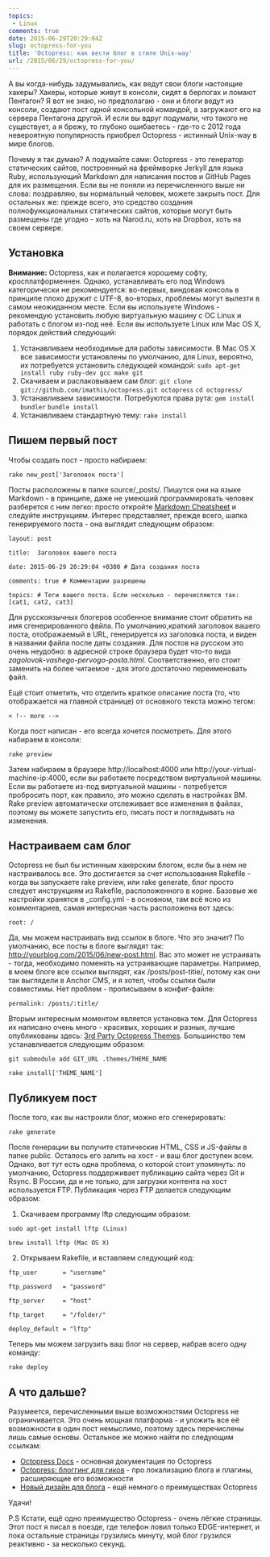 ```yaml
---
topics: 
 - Linux
comments: true
date: 2015-06-29T20:29:04Z
slug: octopress-for-you
title: 'Octopress: как вести блог в стиле Unix-way'
url: /2015/06/29/octopress-for-you/
---
```


А вы когда-нибудь задумывались, как ведут свои блоги настоящие хакеры? Хакеры, которые живут в консоли, сидят в берлогах и ломают Пентагон? Я вот не знаю, но предполагаю - они и блоги ведут из консоли, создают пост одной консольной командой, а загружают его на сервера Пентагона другой. И если вы вдруг подумали, что такого не существует, а я брежу, то глубоко ошибаетесь - где-то с 2012 года невероятную популярность приобрел Octopress - истинный Unix-way в мире блогов.

Почему я так думаю? А подумайте сами: Octopress - это генератор статических сайтов, построенный на фреймворке Jerkyll для языка Ruby, использующий Markdown для написания постов и GitHub Pages для их размещения. Если вы не поняли из перечисленного выше ни слова: поздравляю, вы нормальный человек, можете закрыть пост. Для остальных же: прежде всего, это средство создания полнофункциональных статических сайтов, которые могут быть размещены где угодно - хоть на Narod.ru, хоть на Dropbox, хоть на своем сервере.

<!--more-->

## Установка 

**Внимание:** Octopress, как и полагается хорошему софту, кросплатформеннен. Однако, устанавливать его под Windows категорически не рекомендуется: во-первых, виндовая консоль в принципе плохо дружит с UTF-8, во-вторых, проблемы могут вылезти в самом неожиданном месте. Если вы используете Windows - рекомендую установить любую виртуальную машину с OC Linux и работать с блогом из-под неё. Если вы используете Linux или Mac OS X, порядок действий следующий:

1. Устанавливаем необходимые для работы зависимости. В Mac OS X все зависимости установлены по умолчанию, для Linux, вероятно, их потребуется установить следующей командой:
`sudo apt-get install ruby ruby-dev gcc make git`
2. Скачиваем и распаковываем сам блог:
`git clone git://github.com/imathis/octopress.git octopress`
`cd octopress/`
3. Устанавливаем зависимости. Потребуются права рута:
`gem install bundler`
`bundle install`
4. Устанавливаем стандартную тему:
`rake install`

## Пишем первый пост

Чтобы создать пост - просто набираем:

`rake new_post['Заголовок поста']`

Посты расположены в папке source/_posts/. Пишутся они на языке Markdown - в принципе, даже не умеюший программировать человек разберется с ним легко: просто откройте [Markdown Cheatsheet](https://github.com/adam-p/markdown-here/wiki/Markdown-Cheatsheet) и следуйте инструкциям. Интерес представляет, прежде всего, шапка генерируемого поста - она выглядит следующим образом:

`layout: post`

`title:  Заголовок вашего поста`

`date: 2015-06-29 20:29:04 +0300 # Дата создания поста`

`comments: true # Комментарии разрешены`

`topics: # Теги вашего поста. Если несколько - перечисляются так: [cat1, cat2, cat3]`

Для русскоязычных блогеров особенное внимание стоит обратить на имя сгенерированного фвйла. По умолчанию,краткий заголовок вашего поста, отображаемый в URL, генерируется из заголовка поста, и виден в названии файла после даты создания. Для постов на русском это очень неудобно: в адресной строке браузера будет что-то вида *zagolovok-vashego-pervogo-posta.html*. Соответственно, его стоит заменить на более читаемое - для этого достаточно переименовать файл.

Ещё стоит отметить, что отделить краткое описание поста (то, что отображается на главной странице) от основного текста можно тегом: 

`< !-- mоrе -->`

Когда пост написан - его всегда хочется посмотреть. Для этого набираем в консоли:

`rake preview`

Затем набираем в браузере http://localhost:4000 или http://your-virtual-machine-ip:4000, если вы работаете посредством виртуальной машины. Если вы работаете из-под виртуальной машины - потребуется пробросить порт, как правило, это можно сделать в настройках ВМ. Rake preview автоматически отслеживает все изменения в файлах, поэтому вы можете запустить его, писать пост и поглядывать на изменения.

## Настраиваем сам блог

Octopress не был бы истинным хакерским блогом, если бы в нем не настраивалось все. Это достигается за счет использования Rakefile - когда вы запускаете rake preview, или rake generate, блог просто следует инструкциям из Rakefile, расположенного в корне. Базовые же настройки хранятся в _config.yml - в основном, там всё ясно из комментариев, самая интересная часть расположена вот здесь:

`root: /`

Да, мы можем настраивать вид ссылок в блоге. Что это значит? По умолчанию, все посты в блоге выглядят так: http://yourblog.com/2015/06/new-post.html. Вас это может не устраивать - тогда, необходимо поменять на устраивающие параметры. Например, в моем блоге все ссылки выглядят, как /posts/post-titie/, потому как они так выглядели в Anchor CMS, и я хотел, чтобы ссылки были совместимы. Нет проблем - прописываем в конфиг-файле:

`permalink: /posts/:title/`

Вторым интересным моментом является установка тем. Для Octopress их написано очень много - красивых, хороших и разных, лучшие опубликованы здесь: [3rd Party Octopress Themes](https://github.com/imathis/octopress/wiki/3rd-Party-Octopress-Themes). Большинство тем устанавливается следующим образом:

`git submodule add GIT_URL .themes/THEME_NAME`

`rake install['THEME_NAME']`

## Публикуем пост

После того, как вы настроили блог, можно его сгенерировать:

`rake generate`

После генерации вы получите статические HTML, CSS и JS-файлы в папке public. Осталось его залить на хост - и ваш блог доступен всем. Однако, вот тут есть одна проблема, о которой стоит упомянуть: по умолчанию, Octopress поддерживает публикацию сайта через Git и Rsync. В России, да и не только, для загрузки контента на хост используется FTP. Публикация через FTP делается следующим образом:

1. Скачиваем программу lftp следующим образом:

`sudo apt-get install lftp (Linux)`

`brew install lftp (Mac OS X)`

2. Открываем Rakefile, и вставляем следующий код:

`ftp_user       = "username"`

`ftp_password   = "password"`

`ftp_server     = "host"`

`ftp_target     = "/folder/"`

`deploy_default = "lftp"`

Теперь мы можем загрузить ваш блог на сервер, набрав всего одну команду:

`rake deploy`

## А что дальше?

Разумеется, перечисленными выше возможностями Octopress не ограничивается. Это очень мощная платформа - и уложить все её возможности в один пост немыслимо, поэтому здесь перечислены лишь самые основы. Остальное же можно найти по следующим ссылкам:

 * [Octopress Docs](http://octopress.org/docs/) - основная документация по Octopress
 * [Octopress: блоггинг для гиков](http://ajaxblog.ru/octopress/octopress-blogging-for-geeks/) - про локализацию блога и плагины, расширяющие его возможности
 * [Новый дизайн для блога](http://www.artemgolovin.com/2013/novyi-dizain-blogha/) - ещё немного о преимуществах Octopress

Удачи!

P.S Кстати, ещё одно преимущество Octopress - очень лёгкие страницы. Этот пост я писал в поезде, где телефон ловил только EDGE-интернет, и пока остальные страницы грузились минуту, мой блог грузился реактивно - за несколько секунд. 
